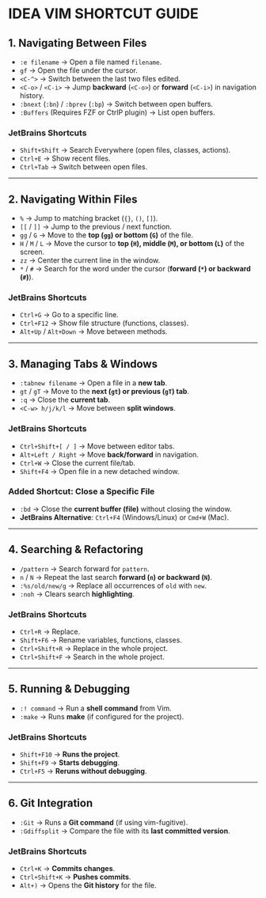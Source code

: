 # IDEA VIM SHORTCUT GUIDE

## 1. Navigating Between Files
- `:e filename` → Open a file named `filename`.
- `gf` → Open the file under the cursor.
- `<C-^>` → Switch between the last two files edited.
- `<C-o>` / `<C-i>` → Jump **backward** (`<C-o>`) or **forward** (`<C-i>`) in navigation history.
- `:bnext` (`:bn`) / `:bprev` (`:bp`) → Switch between open buffers.
- `:Buffers` (Requires FZF or CtrlP plugin) → List open buffers.

### **JetBrains Shortcuts**
- `Shift+Shift` → Search Everywhere (open files, classes, actions).
- `Ctrl+E` → Show recent files.
- `Ctrl+Tab` → Switch between open files.

---

## 2. Navigating Within Files
- `%` → Jump to matching bracket (`{}`, `()`, `[]`).
- `[[` / `]]` → Jump to the previous / next function.
- `gg` / `G` → Move to the **top (`gg`) or bottom (`G`)** of the file.
- `H` / `M` / `L` → Move the cursor to **top (`H`), middle (`M`), or bottom (`L`)** of the screen.
- `zz` → Center the current line in the window.
- `*` / `#` → Search for the word under the cursor (**forward (`*`) or backward (`#`)**).

### **JetBrains Shortcuts**
- `Ctrl+G` → Go to a specific line.
- `Ctrl+F12` → Show file structure (functions, classes).
- `Alt+Up` / `Alt+Down` → Move between methods.

---

## 3. Managing Tabs & Windows
- `:tabnew filename` → Open a file in a **new tab**.
- `gt` / `gT` → Move to the **next (`gt`) or previous (`gT`) tab**.
- `:q` → Close the **current tab**.
- `<C-w> h/j/k/l` → Move between **split windows**.

### **JetBrains Shortcuts**
- `Ctrl+Shift+[ / ]` → Move between editor tabs.
- `Alt+Left / Right` → Move **back/forward** in navigation.
- `Ctrl+W` → Close the current file/tab.
- `Shift+F4` → Open file in a new detached window.

### **Added Shortcut: Close a Specific File**
- `:bd` → Close the **current buffer (file)** without closing the window.
- **JetBrains Alternative**: `Ctrl+F4` (Windows/Linux) or `Cmd+W` (Mac).

---

## 4. Searching & Refactoring
- `/pattern` → Search forward for `pattern`.
- `n` / `N` → Repeat the last search **forward (`n`) or backward (`N`)**.
- `:%s/old/new/g` → Replace all occurrences of `old` with `new`.
- `:noh` → Clears search **highlighting**.

### **JetBrains Shortcuts**
- `Ctrl+R` → Replace.
- `Shift+F6` → Rename variables, functions, classes.
- `Ctrl+Shift+R` → Replace in the whole project.
- `Ctrl+Shift+F` → Search in the whole project.

---

## 5. Running & Debugging
- `:! command` → Run a **shell command** from Vim.
- `:make` → Runs **make** (if configured for the project).

### **JetBrains Shortcuts**
- `Shift+F10` → **Runs the project**.
- `Shift+F9` → **Starts debugging**.
- `Ctrl+F5` → **Reruns without debugging**.

---

## 6. Git Integration
- `:Git` → Runs a **Git command** (if using vim-fugitive).
- `:Gdiffsplit` → Compare the file with its **last committed version**.

### **JetBrains Shortcuts**
- `Ctrl+K` → **Commits changes**.
- `Ctrl+Shift+K` → **Pushes commits**.
- `Alt+)` → Opens the **Git history** for the file.
